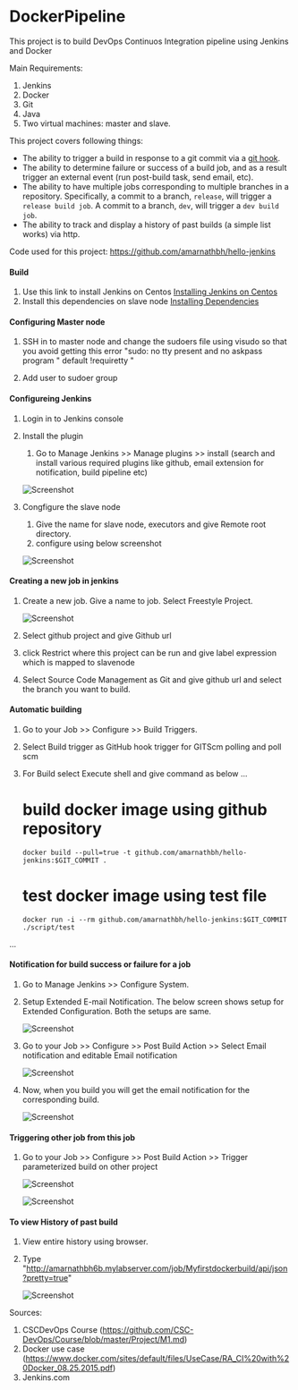 # DockerPipeline
This project is to build DevOps Continuos Integration pipeline using Jenkins and Docker

Main Requirements:
1. Jenkins
2. Docker
3. Git
4. Java
3. Two virtual machines: master and slave. 

This project covers following things:

* The ability to trigger a build in response to a git commit via a [git hook](http://git-scm.com/book/en/v2/Customizing-Git-Git-Hooks).
* The ability to determine failure or success of a build job, and as a result trigger an external event (run post-build task, send email, etc).
* The ability to have multiple jobs corresponding to multiple branches in a repository. Specifically, a commit to a branch, `release`, will trigger a `release build job`. A commit to a branch, `dev`, will trigger a `dev build job`.
* The ability to track and display a history of past builds (a simple list works) via http.

Code used for this project: 
https://github.com/amarnathbh/hello-jenkins 

#### Build
  1. Use this link to install Jenkins on Centos
[Installing Jenkins on Centos](https://wiki.jenkins.io/display/JENKINS/Installing+Jenkins+on+Red+Hat+distributions)
  2. Install this dependencies on slave node 
[Installing Dependencies](https://github.com/amarnathbh/hello-jenkins/dependencies.sh)

#### Configuring Master node
  1. SSH in to master node and change the sudoers file using visudo so that you avoid getting this error
      "sudo: no tty present and no askpass program "  default !requiretty " 

  2. Add user to sudoer group

#### Configureing Jenkins

 1. Login in to Jenkins console 

 2. Install the plugin
      1. Go to Manage Jenkins >> Manage plugins >> install (search and install various required plugins like github, email extension for notification, build pipeline etc)
      
      ![Screenshot](https://github.com/amarnathbh/DockerPipeline/blob/master/screenshots/plugin.png)
       
 3. Congfigure the slave node
 
      1. Give the name for slave node, executors and give Remote root directory.
      2. configure using below screenshot
      
      ![Screenshot](https://github.com/amarnathbh/DockerPipeline/blob/master/screenshots/configslave.png)
      
#### Creating a new job in jenkins

 1. Create a new job. Give a name to job. Select Freestyle Project.

      ![Screenshot](https://github.com/amarnathbh/DockerPipeline/tree/master/screenshots)

 2. Select github project and give Github url

 3. click Restrict where this project can be run and give label expression which is mapped to slavenode

 4. Select Source Code Management as Git and give github url and select the branch you want to build.

#### Automatic building 

 1. Go to your Job >> Configure >> Build Triggers. 

 2. Select Build trigger as GitHub hook trigger for GITScm polling and poll scm

 3. For Build select Execute shell and give command as below
...

      # build docker image using github repository
        docker build --pull=true -t github.com/amarnathbh/hello-jenkins:$GIT_COMMIT .
       # test docker image using test file 
        docker run -i --rm github.com/amarnathbh/hello-jenkins:$GIT_COMMIT ./script/test
...

#### Notification for build success or failure for a job

 1. Go to Manage Jenkins >> Configure System.

 2. Setup Extended E-mail Notification. The below screen shows setup for Extended Configuration. Both the setups are same.

    ![Screenshot](https://github.com/amarnathbh/DockerPipeline/blob/master/screenshots/Emailsetting.png)

 3. Go to your Job >> Configure >> Post Build Action >> Select Email notification and editable Email notification

      ![Screenshot](https://github.com/amarnathbh/DockerPipeline/blob/master/screenshots/EmailNotification.png)
      
 4. Now, when you build you will get the email notification for the corresponding build.

      ![Screenshot](https://github.com/amarnathbh/DockerPipeline/tree/master/screenshots)
      
#### Triggering other job from this job   

 1. Go to your Job >> Configure >> Post Build Action >> Trigger parameterized build on other project

      ![Screenshot](https://github.com/amarnathbh/DockerPipeline/blob/master/screenshots/Triggering%20other%20jobs.png)
      
      ![Screenshot]()
      
#### To view History of past build

 1. View entire history using browser.

 2. Type "http://amarnathbh6b.mylabserver.com/job/Myfirstdockerbuild/api/json?pretty=true"

      ![Screenshot](https://github.com/amarnathbh/DockerPipeline/blob/master/screenshots/ViewHistory.png)




Sources:
1. CSCDevOps Course (https://github.com/CSC-DevOps/Course/blob/master/Project/M1.md)
2. Docker use case (https://www.docker.com/sites/default/files/UseCase/RA_CI%20with%20Docker_08.25.2015.pdf)
3. Jenkins.com


      
